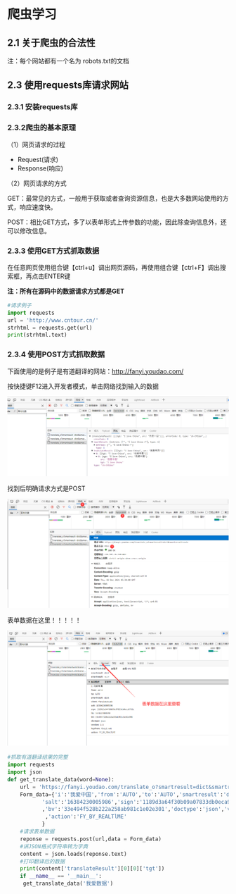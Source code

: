 # 爬虫学习

## 2.1 关于爬虫的合法性

注：每个网站都有一个名为 robots.txt的文档

## 2.3 使用requests库请求网站

### 2.3.1 安装requests库

### 2.3.2爬虫的基本原理

（1）网页请求的过程

- Request(请求)
- Response(响应)

（2）网页请求的方式

GET：最常见的方式，一般用于获取或者查询资源信息，也是大多数网站使用的方式，响应速度快。

POST：相比GET方式，多了以表单形式上传参数的功能，因此除查询信息外，还可以修改信息。

### 2.3.3 使用GET方式抓取数据

在任意网页使用组合键【ctrl+u】调出网页源码，再使用组合键【ctrl+F】调出搜索框，再点击ENTER键

**注：所有在源码中的数据请求方式都是GET**

```python
#请求例子
import requests
url = 'http://www.cntour.cn/'
strhtml = requests.get(url)
print(strhtml.text)
```

### 2.3.4 使用POST方式抓取数据

下面使用的是例子是有道翻译的网站：http://fanyi.youdao.com/

按快捷键F12进入开发者模式，单击网络找到输入的数据

![Spider01](https://github.com/123YoLo/Python_study/blob/main/Spider01.png)

找到后明确请求方式是POST

![Spider02](https://github.com/123YoLo/Python_study/blob/main/Spider02.png)

表单数据在这里！！！！！

![Spider03](https://github.com/123YoLo/Python_study/blob/main/Spider03.png)

```python
#抓取有道翻译结果的完整
import requests
import json
def get_translate_data(word=None):
    url = 'https://fanyi.youdao.com/translate_o?smartresult=dict&smartresult=rule'
    Form_data={'i':'我爱中国','from':'AUTO','to':'AUTO','smartresult':'dict','client':'fanyideskweb',
           'salt':'16384230005986','sign':'1189d3a64f30b09a07833db0eca9751c','its':'1638423000598'
           ,'bv':'33e494f528b222a258ab981c1e02e301','doctype':'json','version':'2.1','keyfrom':'fanyi.web'
            ,'action':'FY_BY_REALTlME'
           }
    #请求表单数据
    reponse = requests.post(url,data = Form_data)
    #讲JSON格式字符串转为字典
    content = json.loads(reponse.text)
    #打印翻译后的数据
    print(content['translateResult'][0][0]['tgt'])
    if __name__ == '__main__':
     get_translate_data('我爱数据')
```

